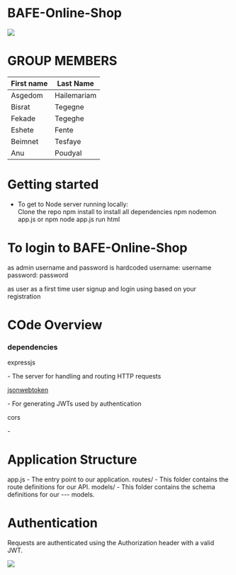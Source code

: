 # BAFE-Online-Shop
<p><img src="https://miro.medium.com/max/365/1*Jr3NFSKTfQWRUyjblBSKeg.png"></p>

<h1>GROUP MEMBERS</h1>

|First name | Last Name |
|--- | --- |
| Asgedom | Hailemariam |
| Bisrat | Tegegne |
| Fekade | Tegeghe |
| Eshete | Fente |
| Beimnet | Tesfaye |
| Anu | Poudyal |

<h1>Getting started</h1>
<ul>
  <li>To get to Node server running locally:</li>
Clone the repo
npm install to install all dependencies
npm nodemon app.js or npm node app.js
run html
</ul>

<h1> To login to BAFE-Online-Shop </h1>
as admin username and password is hardcoded
username: username
password: password

as user as a first time user signup and login using based on your registration

<h1>COde Overview </h1>
<h3>dependencies</h3>
<p><a https://www.npmjs.com/package/express">expressjs</a></p> - The server for handling and routing HTTP requests
<p><a href="https://www.npmjs.com/package/jsonwebtoken">jsonwebtoken</a></p>  - For generating JWTs used by authentication
<p><a https://www.npmjs.com/package/cors">cors</a></p>  - 
<h1>Application Structure</h1>
app.js - The entry point to our application. 
routes/ - This folder contains the route definitions for our API.
models/ - This folder contains the schema definitions for our --- models.
<h1>Authentication</h1>
Requests are authenticated using the Authorization header with a valid JWT. 

<p><img src="https://msd.miu.edu/wp-content/uploads/msd-logo-6-420x75-1.png"></p>
